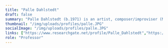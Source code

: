 ```yaml
---
title: "Palle Dahlstedt"
draft: false
summary: "Palle Dahlstedt (b.1971) is an artist, composer/improviser (MFA, MA) and researcher from Sweden, with a PhD (2004) in evolutionary computation for artistic creativity. Research interests include the deep entanglement of art and advanced technology, particularly in relation to creative and aesthetic implications, new technologies for improvisation, composition and art, and modelling of artistic creative process. Dahlstedt is guest professor in Art & Technology at Aalborg University, Denmark, and Associate Professor in Interaction Design and head of the Interaction Design Division at the Department of Computer Science and Engineering, Chalmers, and also lecturer in electronic music composition at the Academy of Music and Drama, Gothenburg."
thumbnail: "/img/uploads/profiles/palle.JPG"
socialImage: "/img/uploads/profiles/palle.JPG"
links: ["https://www.researchgate.net/profile/Palle_Dahlstedt","https://www.youtube.com/channel/UC5MGnXm1-q7MzIaEUE9TTkQ","https://soundcloud.com/palle-dahlstedt"]
role: "Professor"
---
```


